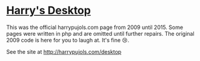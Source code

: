 [Harry's Desktop](http://harrypujols.com/desktop)
=================

This was the official harrypujols.com page from 2009 until 2015. Some pages were written in php and are omitted until further repairs. The original 2009 code is here for you to laugh at. It's fine :cry:.

See the site at http://harrypujols.com/desktop
